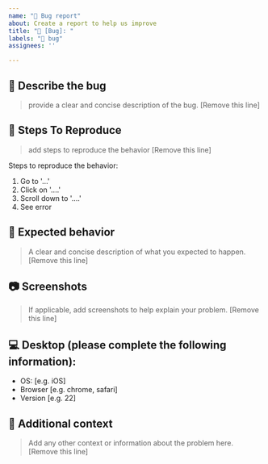 ```yaml
---
name: "🐞 Bug report"
about: Create a report to help us improve
title: "🐞 [Bug]: "
labels: "🐞 bug"
assignees: ''

---
```


## 📝 Describe the bug

> provide a clear and concise description of the bug. [Remove this line]

## 👣 Steps To Reproduce

> add steps to reproduce the behavior [Remove this line]

Steps to reproduce the behavior:
1. Go to '...'
2. Click on '....'
3. Scroll down to '....'
4. See error

## 📜 Expected behavior

> A clear and concise description of what you expected to happen. [Remove this line]

## 📷 Screenshots

> If applicable, add screenshots to help explain your problem. [Remove this line]

## 💻 Desktop (please complete the following information):

 - OS: [e.g. iOS]
 - Browser [e.g. chrome, safari]
 - Version [e.g. 22]

## 🤔 Additional context

> Add any other context or information about the problem here. [Remove this line]
